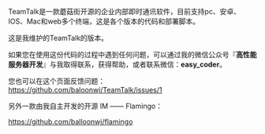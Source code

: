
TeamTalk是一款蘑菇街开源的企业内部即时通讯软件，目前支持pc、安卓、IOS、Mac和web多个终端，这是各个版本的代码和部署脚本。
	
这是我维护的TeamTalk的版本。

如果您在使用这份代码的过程中遇到任何问题，可以通过我的微信公众号『**高性能服务器开发**』与我取得联系，获得帮助，或者联系微信：**easy_coder**。  

您也可以在这个页面反馈问题：https://github.com/baloonwj/TeamTalk/issues/1

另外一款由我自主开发的开源 IM —— Flamingo：

https://github.com/balloonwj/flamingo
